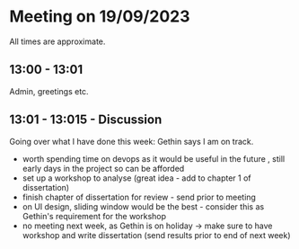 # Meeting on 19/09/2023  
All times are approximate.
 
## 13:00 - 13:01 
 
Admin, greetings etc. 
 
## 13:01 - 13:015 - Discussion
 
Going over what I have done this week: Gethin says I am on track.  
- worth spending time on devops as it would be useful in the future , still early days in the project so can be afforded  
- set up a workshop to analyse (great idea - add to chapter 1 of dissertation)
- finish chapter of dissertation for review - send prior to meeting 
- on UI design, sliding window would be the best - consider this as Gethin's requirement for the workshop
- no meeting next week, as Gethin is on holiday -> make sure to have workshop and write dissertation (send results prior to end of next week)